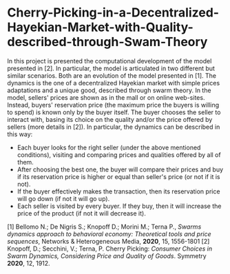 # Cherry-Picking-in-a-Decentralized-Hayekian-Market-with-Quality-described-through-Swam-Theory
In this project is presented the computational development of the model presented in [2]. In particular, the model is articulated in two different but similar scenarios. Both are an evolution of the model presented in [1].
The dynamics is the one of a decentralized Hayekian market with simple prices adaptations and a unique good, described through swarm theory. In the model, sellers' prices are shown as in the mall or on online web-sites. Instead, buyers' reservation price (the maximum price the buyers is willing to spend) is known only by the buyer itself. The buyer chooses the seller to interact with, basing its choice on the quality and/or the price offered by sellers (more details in [2]). In particular, the dynamics can be described in this way:

* Each buyer looks for the right seller (under the above mentioned conditions), visiting and comparing prices and qualities offered by all of them.
* After choosing the best one, the buyer will compare their prices and buy if its reservation price is higher or equal than seller's price (or not if it is not).
* If the buyer effectively makes the transaction, then its reservation price will go down (if not it will go up).
* Each seller is visited by every buyer. If they buy, then it will increase the price of the product (if not it will decrease it).



[1] Bellomo N.; De Nigris S.; Knopoff D.; Morini M.; Terna P., _Swarms dynamics approach to behavioral economy: Theoretical tools and price sequences_, Networks & Heterogeneous Media, __2020__, 15, 1556-1801
[2] Knopoff, D.; Secchini, V.; Terna, P. Cherry Picking: _Consumer Choices in Swarm Dynamics, Considering Price and Quality of Goods_. Symmetry __2020__, 12, 1912.
